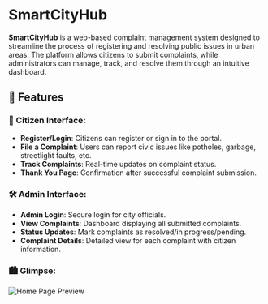 # SmartCityHub 

**SmartCityHub** is a web-based complaint management system designed to streamline the process of registering and resolving public issues in urban areas. The platform allows citizens to submit complaints, while administrators can manage, track, and resolve them through an intuitive dashboard.


## 📌 Features

### 👤 Citizen Interface:
- **Register/Login**: Citizens can register or sign in to the portal.
- **File a Complaint**: Users can report civic issues like potholes, garbage, streetlight faults, etc.
- **Track Complaints**: Real-time updates on complaint status.
- **Thank You Page**: Confirmation after successful complaint submission.

### 🛠️ Admin Interface:
- **Admin Login**: Secure login for city officials.
- **View Complaints**: Dashboard displaying all submitted complaints.
- **Status Updates**: Mark complaints as resolved/in progress/pending.
- **Complaint Details**: Detailed view for each complaint with citizen information.

### 🏙 Glimpse:
![Home Page Preview](https://github.com/user-attachments/assets/30d5e213-e236-4db9-9cae-f13af0d4ab7f)

